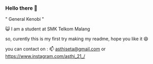 ### Hello there 👋
" General Kenobi "

:smiley_cat: I am a student at SMK Telkom Malang

so, curently this is my first try making my readme, hope you like it 😄

you can contact on : 📫 asthiseta@gmail.com or https://www.instagram.com/asthi_21_/

<!--
**AkuraDiary/AkuraDIary** is a ✨ _special_ ✨ repository because its `README.md` (this file) appears on your GitHub profile.

Here are some ideas to get you started:

- 🔭 I’m currently working on ...
- 🌱 I’m currently learning ...
- 👯 I’m looking to collaborate on ...
- 🤔 I’m looking for help with ...
- 💬 Ask me about ...
- 📫 How to reach me: ...
- 😄 Pronouns: ...
- ⚡ Fun fact: ...
-->
